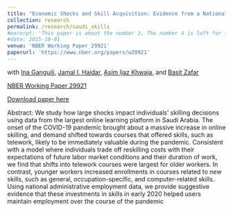 ```yaml
---
title: "Economic Shocks and Skill Acquisition: Evidence from a National Online Learning Platform at the Onset of COVID-19"
collection: research
permalink: /research/saudi_skills
#excerpt: 'This paper is about the number 3. The number 4 is left for future work.'
#date: 2015-10-01
venue: 'NBER Working Paper 29921'
paperurl: 'https://www.nber.org/papers/w29921'
---
```

with [Ina Ganguili](https://blogs.umass.edu/iganguli/), [Jamal I. Haidar](https://scholar.harvard.edu/haidar/home), [Asim Ijaz Khwaja](https://khwaja.scholar.harvard.edu/), and [Basit Zafar](https://sites.google.com/site/basitakzafar/) 

[NBER Working Paper 29921](https://www.nber.org/papers/w29921)

[Download paper here](https://samstemper.github.io/files/saudi_skills.pdf)

Abstract: We study how large shocks impact individuals’ skilling decisions using data from the largest online learning platform in Saudi Arabia. The onset of the COVID-19 pandemic brought about a massive increase in online skilling, and demand shifted towards courses that offered skills, such as telework, likely to be immediately valuable during the pandemic. Consistent with a model where individuals trade off reskilling costs with their expectations of future labor market conditions and their duration of work, we find that shifts into telework courses were largest for older workers. In contrast, younger workers increased enrollments in courses related to new skills, such as general, occupation-specific, and computer-related skills. Using national administrative employment data, we provide suggestive evidence that these investments in skills in early 2020 helped users maintain employment over the course of the pandemic
